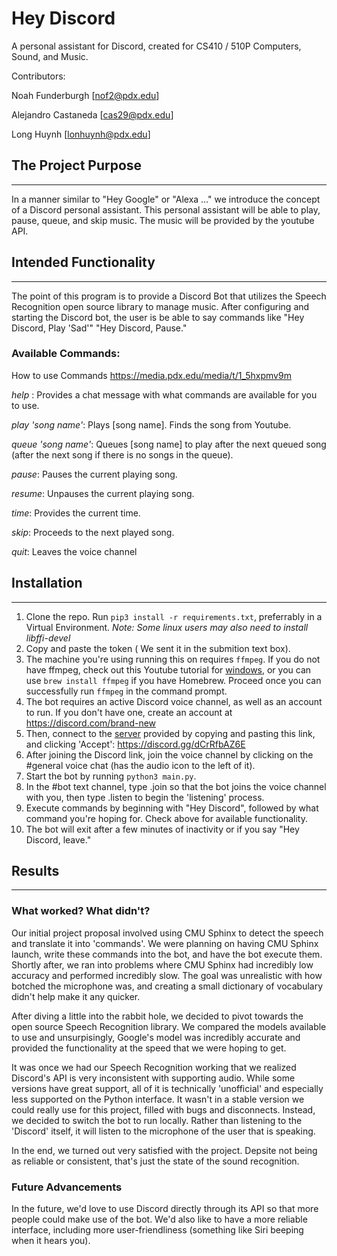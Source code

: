 # Hey Discord
A personal assistant for Discord, created for CS410 / 510P Computers, Sound, and Music. 

Contributors: 

Noah Funderburgh [nof2@pdx.edu]

Alejandro Castaneda [cas29@pdx.edu]

Long Huynh [lonhuynh@pdx.edu]


## The Project Purpose
---
In a manner similar to "Hey Google" or "Alexa …" we introduce the concept of a Discord personal assistant.
This personal assistant will be able to play, pause, queue, and skip music.
The music will be provided by the youtube API.

## Intended Functionality
---
The point of this program is to provide a Discord Bot that utilizes the Speech Recognition open source library to manage music. 
After configuring and starting the Discord bot, the user is be able to say commands like 
"Hey Discord, Play 'Sad'"
"Hey Discord, Pause."

### Available Commands:
How to use Commands https://media.pdx.edu/media/t/1_5hxpmv9m

*help* : Provides a chat message with what commands are available for you to use.

*play 'song name'*: Plays [song name]. Finds the song from Youtube.

*queue 'song name'*: Queues [song name] to play after the next queued song (after the next song if there is no songs in the queue). 

*pause*: Pauses the current playing song.

*resume*: Unpauses the current playing song.

*time*: Provides the current time.

*skip*: Proceeds to the next played song.

*quit*: Leaves the voice channel

## Installation
---
1. Clone the repo. Run `pip3 install -r requirements.txt`, preferrably in a Virtual Environment. *Note: Some linux users may also need to install libffi-devel*
2. Copy and paste the token ( We sent it in the submition text box).
3. The machine you're using running this on requires `ffmpeg`. If you do not have ffmpeg, check out this Youtube tutorial for [windows](https://www.youtube.com/watch?v=r1AtmY-RMyQ), or you can use `brew install ffmpeg` if you have Homebrew. Proceed once you can successfully run `ffmpeg` in the command prompt.
4. The bot requires an active Discord voice channel, as well as an account to run. If you don't have one, create an account at https://discord.com/brand-new
5. Then, connect to the [server](https://discord.gg/dCrRfbAZ6E ) provided by copying and pasting this link, and clicking 'Accept': https://discord.gg/dCrRfbAZ6E 
6. After joining the Discord link, join the voice channel by clicking on the #general voice chat (has the audio icon to the left of it).
7. Start the bot by running `python3 main.py`. 
8. In the #bot text channel, type .join so that the bot joins the voice channel with you, then type .listen to begin the 'listening' process.
9. Execute commands by beginning with "Hey Discord", followed by what command you're hoping for. Check above for available functionality.
10. The bot will exit after a few minutes of inactivity or if you say "Hey Discord, leave."

## Results
---
### What worked? What didn't? 
Our initial project proposal involved using CMU Sphinx to detect the speech and translate it into 'commands'. We were planning on having CMU Sphinx launch, write these commands into the bot, and have the bot execute them. Shortly after, we ran into problems where CMU Sphinx had incredibly low accuracy and performed incredibly slow. The goal was unrealistic with how botched the microphone was, and creating a small dictionary of vocabulary didn't help make it any quicker. 

After diving a little into the rabbit hole, we decided to pivot towards the open source Speech Recognition library. We compared the models available to use and unsurpisingly, Google's model was incredibly accurate and provided the functionality at the speed that we were hoping to get.

It was once we had our Speech Recognition working that we realized Discord's API is very inconsistent with supporting audio. While some versions have great support, all of it is technically 'unofficial' and especially less supported on the Python interface. It wasn't in a stable version we could really use for this project, filled with bugs and disconnects. Instead, we decided to switch the bot to run locally. Rather than listening to the 'Discord' itself, it will listen to the microphone of the user that is speaking. 

In the end, we turned out very satisfied with the project. Depsite not being as reliable or consistent, that's just the state of the sound recognition. 

### Future Advancements
In the future, we'd love to use Discord directly through its API so that more people could make use of the bot. We'd also like to have a more reliable interface, including more user-friendliness (something like Siri beeping when it hears you).
